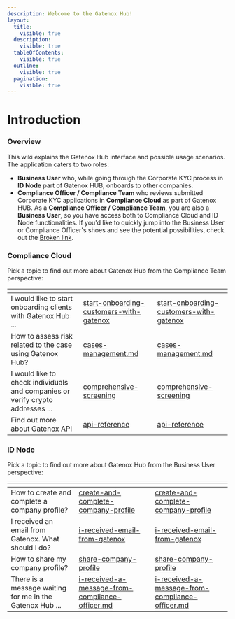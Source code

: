 ```yaml
---
description: Welcome to the Gatenox Hub!
layout:
  title:
    visible: true
  description:
    visible: true
  tableOfContents:
    visible: true
  outline:
    visible: true
  pagination:
    visible: true
---
```


# Introduction

### Overview

This wiki explains the Gatenox Hub interface and possible usage scenarios. The application caters to two roles:

* **Business User** who, while going through the Corporate KYC process in **ID Node** part of Gatenox HUB, onboards to other companies.
* **Compliance Officer / Compliance Team** who reviews submitted Corporate KYC applications in **Compliance Cloud** as part of Gatenox HUB. As a **Compliance Officer / Compliance Team**, you are also a **Business User**, so you have access both to Compliance Cloud and ID Node functionalities. If you'd like to quickly jump into the Business User or Compliance Officer's shoes and see the potential possibilities, check out the [Broken link](broken-reference "mention").

### Compliance Cloud

Pick a topic to find out more about Gatenox Hub from the Compliance Team perspective:

<table data-card-size="large" data-column-title-hidden data-view="cards" data-full-width="false"><thead><tr><th></th><th data-type="content-ref"></th><th data-hidden data-card-target data-type="content-ref"></th></tr></thead><tbody><tr><td>I would like to start onboarding clients with Gatenox Hub ...</td><td><a href="compliance-cloud-how-to/start-onboarding-customers-with-gatenox/">start-onboarding-customers-with-gatenox</a></td><td><a href="compliance-cloud-how-to/start-onboarding-customers-with-gatenox/">start-onboarding-customers-with-gatenox</a></td></tr><tr><td>How to assess risk related to the case using Gatenox Hub?</td><td><a href="compliance-cloud-how-to/cases-management.md">cases-management.md</a></td><td><a href="compliance-cloud-how-to/cases-management.md">cases-management.md</a></td></tr><tr><td>I would like to check individuals and companies or verify crypto addresses ...</td><td><a href="compliance-cloud-how-to/comprehensive-screening/">comprehensive-screening</a></td><td><a href="compliance-cloud-how-to/comprehensive-screening/">comprehensive-screening</a></td></tr><tr><td>Find out more about Gatenox API</td><td><a href="gatenox-api/api-reference/">api-reference</a></td><td><a href="gatenox-api/api-reference/">api-reference</a></td></tr></tbody></table>

### ID Node

Pick a topic to find out more about Gatenox Hub from the Business User perspective:

<table data-card-size="large" data-view="cards" data-full-width="false"><thead><tr><th></th><th data-type="content-ref"></th><th data-hidden data-card-target data-type="content-ref"></th></tr></thead><tbody><tr><td>How to create and complete a company profile?</td><td><a href="id-node-how-to/create-and-complete-company-profile/">create-and-complete-company-profile</a></td><td><a href="id-node-how-to/create-and-complete-company-profile/">create-and-complete-company-profile</a></td></tr><tr><td>I received an email from Gatenox. What should I do?</td><td><a href="id-node-how-to/i-received-email-from-gatenox/">i-received-email-from-gatenox</a></td><td><a href="id-node-how-to/i-received-email-from-gatenox/">i-received-email-from-gatenox</a></td></tr><tr><td>How to share my company profile?</td><td><a href="id-node-how-to/share-company-profile/">share-company-profile</a></td><td><a href="id-node-how-to/share-company-profile/">share-company-profile</a></td></tr><tr><td>There is a message waiting for me in the Gatenox Hub ...</td><td><a href="id-node-how-to/i-received-a-message-from-compliance-officer.md">i-received-a-message-from-compliance-officer.md</a></td><td><a href="id-node-how-to/i-received-a-message-from-compliance-officer.md">i-received-a-message-from-compliance-officer.md</a></td></tr></tbody></table>
